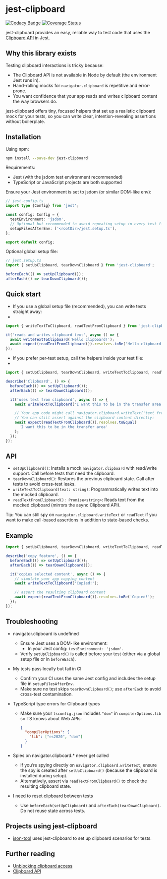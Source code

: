# jest-clipboard

[![Codacy Badge](https://app.codacy.com/project/badge/Grade/c5447940689d43dabf57dad7c4d031df)](https://www.codacy.com/gh/marabesi/jest-clipboard/dashboard?utm_source=github.com&amp;utm_medium=referral&amp;utm_content=marabesi/jest-clipboard&amp;utm_campaign=Badge_Grade)
[![Coverage Status](https://coveralls.io/repos/github/marabesi/jest-clipboard/badge.svg?branch=main)](https://coveralls.io/github/marabesi/jest-clipboard?branch=main)

jest-clipboard provides an easy, reliable way to test code that uses the [Clipboard API](https://developer.mozilla.org/en-US/docs/Web/API/Clipboard_API) in Jest.

## Why this library exists

Testing clipboard interactions is tricky because:
- The Clipboard API is not available in Node by default (the environment Jest runs in).
- Hand-rolling mocks for `navigator.clipboard` is repetitive and error-prone.
- You want confidence that your app reads and writes clipboard content the way browsers do.

jest-clipboard offers tiny, focused helpers that set up a realistic clipboard mock for your tests, so you can write clear, intention-revealing assertions without boilerplate.

## Installation

Using npm:

```bash
npm install --save-dev jest-clipboard
```
Requirements:
- Jest (with the jsdom test environment recommended)
- TypeScript or JavaScript projects are both supported

Ensure your Jest environment is set to jsdom (or similar DOM-like env):
```ts
// jest.config.ts
import type {Config} from 'jest';

const config: Config = {
  testEnvironment: 'jsdom',
  // Optional but recommended to avoid repeating setup in every test file:
  setupFilesAfterEnv: ['<rootDir>/jest.setup.ts'],
};

export default config;
```
Optional global setup file:
```ts
// jest.setup.ts
import { setUpClipboard, tearDownClipboard } from 'jest-clipboard';

beforeEach(() => setUpClipboard());
afterEach(() => tearDownClipboard());
```

## Quick start

- If you use a global setup file (recommended), you can write tests straight away:
- 
```typescript
import { writeTextToClipboard, readTextFromClipboard } from 'jest-clipboard';

it('reads and writes clipboard text', async () => {
  await writeTextToClipboard('Hello clipboard!');
  await expect(readTextFromClipboard()).resolves.toBe('Hello clipboard!');
});
```
- If you prefer per-test setup, call the helpers inside your test file:
- 
```typescript
import { setUpClipboard, tearDownClipboard, writeTextToClipboard, readTextFromClipboard } from 'jest-clipboard';

describe('Clipboard', () => {
  beforeEach(() => setUpClipboard());
  afterEach(() => tearDownClipboard());

  it('uses text from clipboard', async () => {
    await writeTextToClipboard('I want this to be in the transfer area');

    // Your app code might call navigator.clipboard.writeText('text from clipboard')
    // You can still assert against the clipboard content directly:
    await expect(readTextFromClipboard()).resolves.toEqual(
      'I want this to be in the transfer area'
    );
  });
});
```
## API

- `setUpClipboard()`: Installs a mock `navigator.clipboard` with read/write support. Call before tests that need the clipboard.
- `tearDownClipboard()`: Restores the previous clipboard state. Call after tests to avoid cross-test leaks.
- `writeTextToClipboard(text: string)`: Programmatically writes text into the mocked clipboard.
- `readTextFromClipboard(): Promise<string>`: Reads text from the mocked clipboard (mirrors the async Clipboard API).

Tip: You can still spy on `navigator.clipboard.writeText` or `readText` if you want to make call-based assertions in addition to state-based checks.

## Example

```typescript
import { setUpClipboard, tearDownClipboard, writeTextToClipboard, readTextFromClipboard } from 'jest-clipboard';

describe('copy feature', () => {
  beforeEach(() => setUpClipboard());
  afterEach(() => tearDownClipboard());

  it('copies selected content', async () => {
    // simulate your app copying content
    await writeTextToClipboard('Copied!');

    // assert the resulting clipboard content
    await expect(readTextFromClipboard()).resolves.toBe('Copied!');
  });
});
```
## Troubleshooting

- navigator.clipboard is undefined
  - Ensure Jest uses a DOM-like environment:
    - In your Jest config: `testEnvironment: 'jsdom'`.
  - Verify `setUpClipboard()` is called before your test (either via a global setup file or in `beforeEach`).

- My tests pass locally but fail in CI
  - Confirm your CI uses the same Jest config and includes the setup file in `setupFilesAfterEnv`.
  - Make sure no test skips `tearDownClipboard()`; use `afterEach` to avoid cross-test contamination.

- TypeScript type errors for Clipboard types
  - Make sure your `tsconfig.json` includes `"dom"` in `compilerOptions.lib` so TS knows about Web APIs:
    ```json
    {
      "compilerOptions": {
        "lib": ["es2020", "dom"]
      }
    }
    ```

- Spies on navigator.clipboard.* never get called
  - If you’re spying directly on `navigator.clipboard.writeText`, ensure the spy is created after `setUpClipboard()` (because the clipboard is installed during setup).
  - Alternatively, assert via `readTextFromClipboard()` to check the resulting clipboard state.

- I need to reset clipboard between tests
  - Use `beforeEach(setUpClipboard)` and `afterEach(tearDownClipboard)`. Do not reuse state across tests.

## Projects using jest-clipboard

- [json-tool](https://github.com/marabesi/json-tool) uses jest-clipboard to set up clipboard scenarios for tests.

## Further reading

- [Unblocking clipboard access](https://web.dev/async-clipboard)
- [Clipboard API](https://developer.mozilla.org/en-US/docs/Web/API/Clipboard_API)
